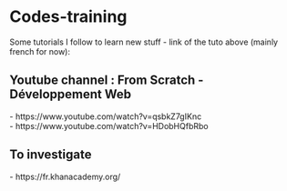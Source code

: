 # Codes-training
Some tutorials I follow to learn new stuff - link of the tuto above (mainly french for now):

<h2>Youtube channel : From Scratch - Développement Web</h2>
- https://www.youtube.com/watch?v=qsbkZ7gIKnc
<br>
- https://www.youtube.com/watch?v=HDobHQfbRbo

<h2>To investigate</h2>
- https://fr.khanacademy.org/
